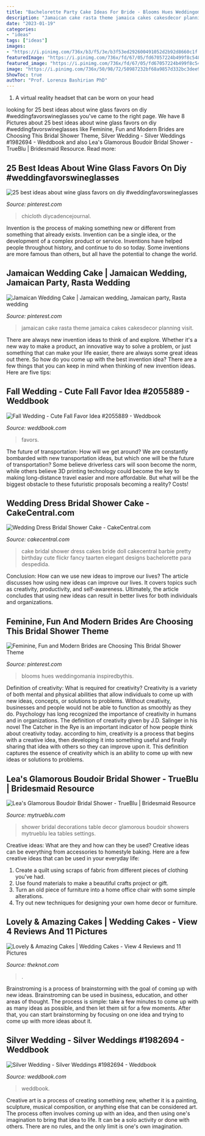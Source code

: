 ```yaml
---
title: "Bachelorette Party Cake Ideas For Bride - Blooms Hues Weddingomania Inspiredbythis"
description: "Jamaican cake rasta theme jamaica cakes cakesdecor planning visit"
date: "2023-01-19"
categories:
- "ideas"
tags: ["ideas"]
images:
- "https://i.pinimg.com/736x/b3/f5/3e/b3f53ed292600491052d2b92d8660c1f.jpg"
featuredImage: "https://i.pinimg.com/736x/fd/67/05/fd67057224b499f8c5486353c5009506.jpg"
featured_image: "https://i.pinimg.com/736x/fd/67/05/fd67057224b499f8c5486353c5009506.jpg"
image: "https://i.pinimg.com/736x/50/98/72/50987232bf68a9857d332bc3dee9db32--jamaican-wedding-wedding-things.jpg"
ShowToc: true
author: "Prof. Lorenza Bashirian PhD"
---
```



1. A virtual reality headset that can be worn on your head

	

		
looking for 25 best ideas about wine glass favors on diy #weddingfavorswineglasses you've came to the right page. We have 8 Pictures about 25 best ideas about wine glass favors on diy #weddingfavorswineglasses like Feminine, Fun and Modern Brides are Choosing This Bridal Shower Theme, Silver Wedding - Silver Weddings #1982694 - Weddbook and also Lea&#039;s Glamorous Boudoir Bridal Shower - TrueBlu | Bridesmaid Resource. Read more:
		
    
## 25 Best Ideas About Wine Glass Favors On Diy #weddingfavorswineglasses

<img loading=lazy src="https://i.pinimg.com/736x/b3/f5/3e/b3f53ed292600491052d2b92d8660c1f.jpg" onerror="this.onerror=null;this.src='https://tse3.mm.bing.net/th?id=OIP.kgPBWxYComCHlbWSM6WEagHaJ3&amp;pid=15.1';" alt="25 best ideas about wine glass favors on diy #weddingfavorswineglasses">

_Source: pinterest.com_

>chicloth diycadencejournal. 

	

Invention is the process of making something new or different from something that already exists. Invention can be a single idea, or the development of a complex product or service. Inventions have helped people throughout history, and continue to do so today. Some inventions are more famous than others, but all have the potential to change the world.

    
## Jamaican Wedding Cake | Jamaican Wedding, Jamaican Party, Rasta Wedding

<img loading=lazy src="https://i.pinimg.com/736x/50/98/72/50987232bf68a9857d332bc3dee9db32--jamaican-wedding-wedding-things.jpg" onerror="this.onerror=null;this.src='https://tse2.mm.bing.net/th?id=OIP.0u3CdtqKByWL2wfz-v6X2gHaM0&amp;pid=15.1';" alt="Jamaican Wedding Cake | Jamaican wedding, Jamaican party, Rasta wedding">

_Source: pinterest.com_

>jamaican cake rasta theme jamaica cakes cakesdecor planning visit. 

	

There are always new invention ideas to think of and explore. Whether it's a new way to make a product, an innovative way to solve a problem, or just something that can make your life easier, there are always some great ideas out there. So how do you come up with the best invention idea? There are a few things that you can keep in mind when thinking of new invention ideas. Here are five tips: 

    
## Fall Wedding - Cute Fall Favor Idea #2055889 - Weddbook

<img loading=lazy src="http://s3.weddbook.me/t1/2/0/5/2055889/cute-fall-favor-idea-favorite-favors-for-a-fun-wedding-pinterest.jpg" onerror="this.onerror=null;this.src='https://tse3.mm.bing.net/th?id=OIP.aRMB6y8qHwgfRD8jybn6tgHaLI&amp;pid=15.1';" alt="Fall Wedding - Cute Fall Favor Idea #2055889 - Weddbook">

_Source: weddbook.com_

>favors. 

	

The future of transportation: How will we get around?
We are constantly bombarded with new transportation ideas, but which one will be the future of transportation? Some believe driverless cars will soon become the norm, while others believe 3D printing technology could become the key to making long-distance travel easier and more affordable. But what will be the biggest obstacle to these futuristic proposals becoming a reality? Costs!

    
## Wedding Dress Bridal Shower Cake - CakeCentral.com

<img loading=lazy src="https://cdn001.cakecentral.com/gallery/2015/03/900_769029de4z_wedding-dress-bridal-shower-cake.jpg" onerror="this.onerror=null;this.src='https://tse4.mm.bing.net/th?id=OIP.0WsY9TfcfunrzA-IxlrnQAHaLY&amp;pid=15.1';" alt="Wedding Dress Bridal Shower Cake - CakeCentral.com">

_Source: cakecentral.com_

>cake bridal shower dress cakes bride doll cakecentral barbie pretty birthday cute flickr fancy taarten elegant designs bachelorette para despedida. 

	

Conclusion: How can we use new ideas to improve our lives?
The article discusses how using new ideas can improve our lives. It covers topics such as creativity, productivity, and self-awareness. Ultimately, the article concludes that using new ideas can result in better lives for both individuals and organizations.

    
## Feminine, Fun And Modern Brides Are Choosing This Bridal Shower Theme

<img loading=lazy src="https://i.pinimg.com/736x/fd/67/05/fd67057224b499f8c5486353c5009506.jpg" onerror="this.onerror=null;this.src='https://tse2.mm.bing.net/th?id=OIP.JZjFAHnyRFQMuB2H5lR-GQHaLH&amp;pid=15.1';" alt="Feminine, Fun and Modern Brides are Choosing This Bridal Shower Theme">

_Source: pinterest.com_

>blooms hues weddingomania inspiredbythis. 

	

Definition of creativity: What is required for creativity?
Creativity is a variety of both mental and physical abilities that allow individuals to come up with new ideas, concepts, or solutions to problems. Without creativity, businesses and people would not be able to function as smoothly as they do. Psychology has long recognized the importance of creativity in humans and in organizations. The definition of creativity given by J.D. Salinger in his novel The Catcher in the Rye is an important indicator of how people think about creativity today. according to him, creativity is a process that begins with a creative idea, then developing it into something useful and finally sharing that idea with others so they can improve upon it. This definition captures the essence of creativity which is an ability to come up with new ideas or solutions to problems.

    
## Lea&#039;s Glamorous Boudoir Bridal Shower - TrueBlu | Bridesmaid Resource

<img loading=lazy src="http://mytrueblu.com/wp-content/uploads/2014/04/0885-223-2561384404-O.jpg" onerror="this.onerror=null;this.src='https://tse1.mm.bing.net/th?id=OIP.DsVGmowoOKJ8XEwzBgfSAQHaLI&amp;pid=15.1';" alt="Lea&#039;s Glamorous Boudoir Bridal Shower - TrueBlu | Bridesmaid Resource">

_Source: mytrueblu.com_

>shower bridal decorations table decor glamorous boudoir showers mytrueblu lea tables settings. 

	

Creative ideas: What are they and how can they be used?
Creative ideas can be everything from accessories to homestyle baking. Here are a few creative ideas that can be used in your everyday life: 
1. Create a quilt using scraps of fabric from different pieces of clothing you've had.
2. Use found materials to make a beautiful crafts project or gift.
3. Turn an old piece of furniture into a home office chair with some simple alterations.
4. Try out new techniques for designing your own home decor or furniture.

    
## Lovely &amp; Amazing Cakes | Wedding Cakes - View 4 Reviews And 11 Pictures

<img loading=lazy src="https://media-api.xogrp.com/images/66468039-afc6-4092-8bd8-e59476351847" onerror="this.onerror=null;this.src='https://tse3.mm.bing.net/th?id=OIP._y5AOtNqhXaB8j1RA8GBqQHaLH&amp;pid=15.1';" alt="Lovely &amp; Amazing Cakes | Wedding Cakes - View 4 Reviews and 11 Pictures">

_Source: theknot.com_

>. 

	

Brainstroming is a process of brainstorming with the goal of coming up with new ideas. Brainstroming can be used in business, education, and other areas of thought. The process is simple: take a few minutes to come up with as many ideas as possible, and then let them sit for a few moments. After that, you can start brainstorming by focusing on one idea and trying to come up with more ideas about it.

    
## Silver Wedding - Silver Weddings #1982694 - Weddbook

<img loading=lazy src="http://s3.weddbook.me/t1/1/9/8/1982694/silver-weddings.jpg" onerror="this.onerror=null;this.src='https://tse3.mm.bing.net/th?id=OIP._anX0yEybK3Egd4YO-mwJQHaLI&amp;pid=15.1';" alt="Silver Wedding - Silver Weddings #1982694 - Weddbook">

_Source: weddbook.com_

>weddbook. 

	

Creative art is a process of creating something new, whether it is a painting, sculpture, musical composition, or anything else that can be considered art. The process often involves coming up with an idea, and then using one's imagination to bring that idea to life. It can be a solo activity or done with others. There are no rules, and the only limit is one's own imagination.

